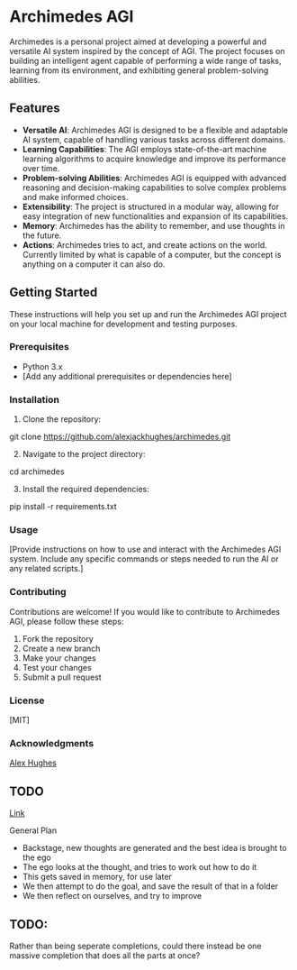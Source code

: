 # Archimedes AGI

Archimedes is a personal project aimed at developing a powerful and versatile AI system inspired by the concept of AGI. The project focuses on building an intelligent agent capable of performing a wide range of tasks, learning from its environment, and exhibiting general problem-solving abilities.

## Features

- **Versatile AI**: Archimedes AGI is designed to be a flexible and adaptable AI system, capable of handling various tasks across different domains.
- **Learning Capabilities**: The AGI employs state-of-the-art machine learning algorithms to acquire knowledge and improve its performance over time.
- **Problem-solving Abilities**: Archimedes AGI is equipped with advanced reasoning and decision-making capabilities to solve complex problems and make informed choices.
- **Extensibility**: The project is structured in a modular way, allowing for easy integration of new functionalities and expansion of its capabilities.
- **Memory**: Archimedes has the ability to remember, and use thoughts in the future.
- **Actions**: Archimedes tries to act, and create actions on the world. Currently limited by what is capable of a computer, but the concept is anything on a computer it can also do.

## Getting Started

These instructions will help you set up and run the Archimedes AGI project on your local machine for development and testing purposes.

### Prerequisites

- Python 3.x
- [Add any additional prerequisites or dependencies here]

### Installation

1. Clone the repository:

git clone https://github.com/alexjackhughes/archimedes.git

2. Navigate to the project directory:

cd archimedes

3. Install the required dependencies:

pip install -r requirements.txt

### Usage

[Provide instructions on how to use and interact with the Archimedes AGI system. Include any specific commands or steps needed to run the AI or any related scripts.]

### Contributing

Contributions are welcome! If you would like to contribute to Archimedes AGI, please follow these steps:

1. Fork the repository
2. Create a new branch
3. Make your changes
4. Test your changes
5. Submit a pull request

### License

[MIT]

### Acknowledgments

[Alex Hughes](twitter.com/alexjackhughes)

## TODO

[Link](https://chat.openai.com/c/fd5079b3-c798-46c9-aab5-32318a119168)

General Plan

- Backstage, new thoughts are generated and the best idea is brought to the ego
- The ego looks at the thought, and tries to work out how to do it
- This gets saved in memory, for use later
- We then attempt to do the goal, and save the result of that in a folder
- We then reflect on ourselves, and try to improve

## TODO:

Rather than being seperate completions, could there instead be one massive completion that does all the parts at once?
